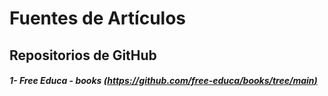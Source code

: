 # Fuentes de Artículos

## Repositorios de GitHub

##### 1- Free Educa - books [(https://github.com/free-educa/books/tree/main)](https://github.com/free-educa/books/tree/main)

